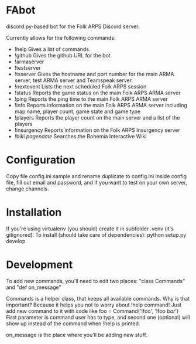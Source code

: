 # FAbot

discord.py-based bot for the Folk ARPS Discord server.

Currently allows for the following commands:

- !help
    Gives a list of commands.
- !github
    Gives the github URL for the bot
- !armaserver
- !testserver
- !tsserver
    Gives the hostname and port number for the main ARMA server, test ARMA
    server and Teamspeak server.
- !nextevent
    Lists the next scheduled Folk ARPS session
- !status
    Reports the game status on the main Folk ARPS ARMA server
- !ping
    Reports the ping time to the main Folk ARPS ARMA server
- !info
    Reports information on the main Folk ARPS ARMA server including map name,
    player count, game state and game type
- !players
    Reports the player count on the main server and a list of the players
- !insurgency
    Reports information on the Folk ARPS Insurgency server
- !biki *pagename*
    Searches the Bohemia Interactive Wiki 

# Configuration
Copy file config.ini.sample and rename duplicate to config.ini
Inside config file, fill out email and password, and if you want to test on your own server, change channels.

# Installation
If you're using virtualenv (you should) create it in subfolder .venv (it's gitignored).
To install (should take care of dependencies):
    python setup.py develop

# Development
To add new commands, you'll need to edit two places: "class Commands" and "def on_message"

Commands is a helper class, that keeps all available commands. Why is that important? Because it helps you not to worry about !help command!
Just add new command to it with code like
    foo = Command('!foo', '!foo *bar*')
First parameter is command user has to type, and second one (optional) will show up instead of the command when !help is printed.

on_message is the place where you'll be adding new stuff.
